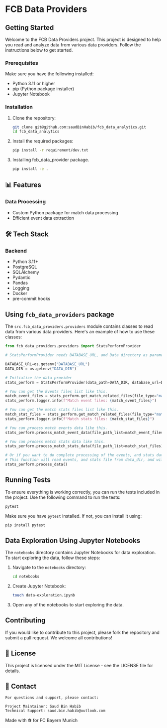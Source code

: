 # FCB Data Providers

## Getting Started

Welcome to the FCB Data Providers project. This project is designed to help you read and analyze data from various data providers. Follow the instructions below to get started.

### Prerequisites

Make sure you have the following installed:

- Python 3.11 or higher
- pip (Python package installer)
- Jupyter Notebook

### Installation

1. Clone the repository:

   ```sh
   git clone git@github.com:saudBinHabib/fcb_data_analytics.git
   cd fcb_data_analytics
   ```

2. Install the required packages:

   ```sh
   pip install -r requirement/dev.txt
   ```

3. Installing fcb_data_provider package.
   ```sh
   pip install -e .
   ```

## 📊 Features

### Data Processing

- Custom Python package for match data processing
- Efficient event data extraction

## 🛠 Tech Stack

### Backend

- Python 3.11+
- PostgreSQL
- SQLAlchemy
- Pydantic
- Pandas
- Logging
- Docker
- pre-commit hooks

## Using `fcb_data_providers` package

The `src.fcb_data_providers.providers` module contains classes to read data from various data providers. Here's an example of how to use these classes:

```python
from fcb_data_providers.providers import StatsPerformProvider

# StatsPerformProvider needs DATABASE_URL, and Data directory as parameters, for which you can either crete variables or get that from your environment variables. e.g.

DATABASE_URL=os.getenv("DATABASE_URL")
DATA_DIR = os.getenv("DATA_DIR")

# Initialize the data provider
stats_perform = StatsPerformProvider(data_path=DATA_DIR, database_url=DATABASE_URL)

# You can get the Events files list like this.
match_event_files = stats_perform.get_match_related_files(file_type="match_event")
stats_perform.logger.info(f"Match event files: {match_event_files}")

# You can get the match stats files list like this.
match_stat_files = stats_perform.get_match_related_files(file_type="match_stats")
stats_perform.logger.info(f"Match stats files: {match_stat_files}")

# You can process match events data like this.
stats_perform.process_match_event_data(file_path_list=match_event_files)

# You can process match stats data like this.
stats_perform.process_match_stats_data(file_path_list=match_stat_files)

# Or if you want to do complete processing of the events, and stats data, you can use following.
# This function will read events, and stats file from data_dir, and will do complete processing.
stats_perform.process_data()

```

## Running Tests

To ensure everything is working correctly, you can run the tests included in the project. Use the following command to run the tests:

```sh
pytest
```

Make sure you have `pytest` installed. If not, you can install it using:

```sh
pip install pytest
```

## Data Exploration Using Jupyter Notebooks

The `notebooks` directory contains Jupyter Notebooks for data exploration. To start exploring the data, follow these steps:

1. Navigate to the `notebooks` directory:

   ```sh
   cd notebooks
   ```

2. Create Jupyter Notebook:

   ```sh
   touch data-exploration.ipynb
   ```

3. Open any of the notebooks to start exploring the data.

## Contributing

If you would like to contribute to this project, please fork the repository and submit a pull request. We welcome all contributions!

## 📄 License

This project is licensed under the MIT License - see the LICENSE file for details.

## 📧 Contact

    For questions and support, please contact:

    Project Maintainer: Saud Bin Habib
    Technical Support: saud.bin.habib@outlook.com

Made with ⚽️ for FC Bayern Munich
